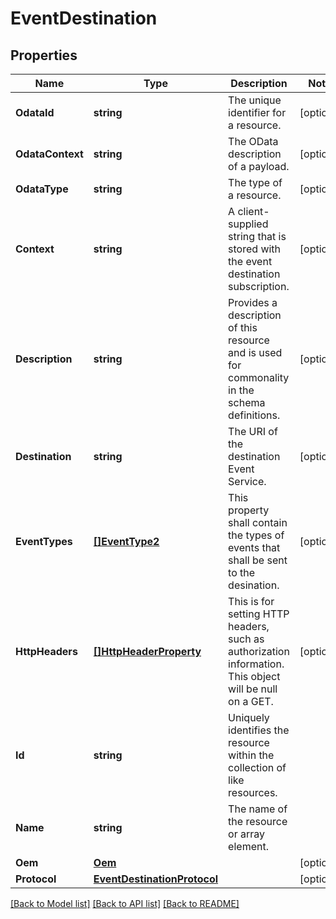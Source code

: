 # EventDestination

## Properties
Name | Type | Description | Notes
------------ | ------------- | ------------- | -------------
**OdataId** | **string** | The unique identifier for a resource. | [optional] 
**OdataContext** | **string** | The OData description of a payload. | [optional] 
**OdataType** | **string** | The type of a resource. | [optional] 
**Context** | **string** | A client-supplied string that is stored with the event destination subscription. | [optional] 
**Description** | **string** | Provides a description of this resource and is used for commonality  in the schema definitions. | [optional] 
**Destination** | **string** | The URI of the destination Event Service. | [optional] 
**EventTypes** | [**[]EventType2**](EventType_2.md) | This property shall contain the types of events that shall be sent to the desination. | [optional] 
**HttpHeaders** | [**[]HttpHeaderProperty**](HttpHeaderProperty.md) | This is for setting HTTP headers, such as authorization information.  This object will be null on a GET. | [optional] 
**Id** | **string** | Uniquely identifies the resource within the collection of like resources. | 
**Name** | **string** | The name of the resource or array element. | 
**Oem** | [**Oem**](Oem.md) |  | [optional] 
**Protocol** | [**EventDestinationProtocol**](EventDestinationProtocol.md) |  | [optional] 

[[Back to Model list]](../README.md#documentation-for-models) [[Back to API list]](../README.md#documentation-for-api-endpoints) [[Back to README]](../README.md)


